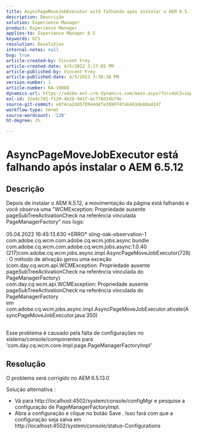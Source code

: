 ```yaml
---
title: AsyncPageMoveJobExecutor está falhando após instalar o AEM 6.5.12
description: Descrição
solution: Experience Manager
product: Experience Manager
applies-to: Experience Manager 6.5
keywords: KCS
resolution: Resolution
internal-notes: null
bug: true
article-created-by: Vincent Frey
article-created-date: 4/5/2022 3:17:05 PM
article-published-by: Vincent Frey
article-published-date: 4/5/2022 3:30:38 PM
version-number: 1
article-number: KA-19088
dynamics-url: https://adobe-ent.crm.dynamics.com/main.aspx?forceUCI=1&pagetype=entityrecord&etn=knowledgearticle&id=a9c8686e-f3b4-ec11-983f-000d3a5d0d94
exl-id: 32e4c7d1-f129-4b26-941f-ac778d34b79e
source-git-commit: e8f4ca2dd578944d4fe399074fab461de88ad247
workflow-type: tm+mt
source-wordcount: '128'
ht-degree: 2%

---
```


# AsyncPageMoveJobExecutor está falhando após instalar o AEM 6.5.12

## Descrição


Depois de instalar o AEM 6.5.12, a movimentação da página está falhando e você observa uma &quot;WCMException: Propriedade ausente pageSubTreeActivationCheck na referência vinculada PageManagerFactory&quot; nos logs:
<br><br>05.04.2022 16:45:13.630 \*ERRO\* sling-oak-observation-1 com.adobe.cq.wcm.com.adobe.cq.wcm.jobs.async bundle com.adobe.cq.wcm.com.adobe.cq.wcm.jobs.async:1.0.40 (217)com.adobe.cq.wcm.jobs.async.impl.AsyncPageMoveJobExecutor(728) : O método de ativação gerou uma exceção (com.day.cq.wcm.api.WCMException: Propriedade ausente pageSubTreeActivationCheck na referência vinculada do PageManagerFactory)
<br>com.day.cq.wcm.api.WCMException: Propriedade ausente pageSubTreeActivationCheck na referência vinculada do PageManagerFactory
<br>em com.adobe.cq.wcm.jobs.async.impl.AsyncPageMoveJobExecutor.ativate(AsyncPageMoveJobExecutor.java:350)<br><br>


Esse problema é causado pela falta de configurações no sistema/console/componentes para &#39;com.day.cq.wcm.core.impl.page.PageManagerFactoryImpl&#39;


## Resolução


O problema será corrigido no AEM 6.5.13.0

Solução alternativa : 
- Vá para http://localhost:4502/system/console/configMgr e pesquise a configuração de PageManagerFactoryImpl.
- Abra a configuração e clique no botão Save . Isso fará com que a configuração seja salva em http://localhost:4502/system/console/status-Configurations
